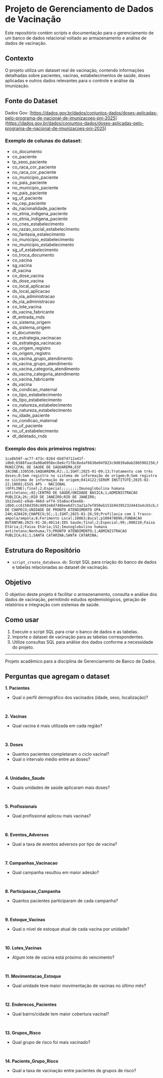 # Projeto de Gerenciamento de Dados de Vacinação

Este repositório contém scripts e documentação para o gerenciamento de um banco de dados relacional voltado ao armazenamento e análise de dados de vacinação.

## Contexto
O projeto utiliza um dataset real de vacinação, contendo informações detalhadas sobre pacientes, vacinas, estabelecimentos de saúde, doses aplicadas e outros dados relevantes para o controle e análise da imunização.

## Fonte do Dataset

Dados Gov: [https://dados.gov.br/dados/conjuntos-dados/doses-aplicadas-pelo-programa-de-nacional-de-imunizacoes-pni-2025](https://dados.gov.br/dados/conjuntos-dados/doses-aplicadas-pelo-programa-de-nacional-de-imunizacoes-pni-2025)

### Exemplo de colunas do dataset:
- co_documento
- co_paciente
- tp_sexo_paciente
- co_raca_cor_paciente
- no_raca_cor_paciente
- co_municipio_paciente
- co_pais_paciente
- no_municipio_paciente
- no_pais_paciente
- sg_uf_paciente
- nu_cep_paciente
- ds_nacionalidade_paciente
- no_etnia_indigena_paciente
- co_etnia_indigena_paciente
- co_cnes_estabelecimento
- no_razao_social_estabelecimento
- no_fantasia_estalecimento
- co_municipio_estabelecimento
- no_municipio_estabelecimento
- sg_uf_estabelecimento
- co_troca_documento
- co_vacina
- sg_vacina
- dt_vacina
- co_dose_vacina
- ds_dose_vacina
- co_local_aplicacao
- ds_local_aplicacao
- co_via_administracao
- ds_via_administracao
- co_lote_vacina
- ds_vacina_fabricante
- dt_entrada_rnds
- co_sistema_origem
- ds_sistema_origem
- st_documento
- co_estrategia_vacinacao
- ds_estrategia_vacinacao
- co_origem_registro
- ds_origem_registro
- co_vacina_grupo_atendimento
- ds_vacina_grupo_atendimento
- co_vacina_categoria_atendimento
- ds_vacina_categoria_atendimento
- co_vacina_fabricante
- ds_vacina
- ds_condicao_maternal
- co_tipo_estabelecimento
- ds_tipo_estabelecimento
- co_natureza_estabelecimento
- ds_natureza_estabelecimento
- nu_idade_paciente
- co_condicao_maternal
- no_uf_paciente
- no_uf_estabelecimento
- dt_deletado_rnds

### Exemplo dos dois primeiros registros:

```
1ca8b58f-ac77-473c-826d-6b874712a41f-i0b0;6588faac8a98a6958ec8e6cf1f8c8edaf6630e04f823c9d839a0ab2865902256;M;01;BRANCA;330550;10;SAQUAREMA;BRASIL;RJ;28997;B;;;0271136;SECRETARIA MUNICIPAL DE SAUDE DE SAQUAREMA;ESF JACONE;330550;SAQUAREMA;RJ;;1;IGHT;2025-01-09;13;Tratamento com três doses;0;Sem registro no sistema de informação de origem;0;Sem registro no sistema de informação de origem;0414122;SERUM INSTITUTE;2025-02-22;18602;ESUS APS - NACIONAL (OFFLINE);final;2;Especial;;;;;;;;Imunoglobulina humana antitetano;;02;CENTRO DE SAUDE/UNIDADE BASICA;1;ADMINISTRACAO PUBLICA;26;;RIO DE JANEIRO;RIO DE JANEIRO;
1b12eab2-e9ab-466d-aff4-55a8ac45ee6b-i0b0;cc6158d350c4092e8d748bee6d7c3a21a7ef858eb151b943952324443a4cb5cb;F;01;BRANCA;420420;10;CHAPECO;BRASIL;SC;89805;B;;;7319428;MUNICIPIO DE CHAPECO;UNIDADE DE PRONTO ATENDIMENTO UPA 24H;420420;CHAPECO;SC;;1;IGHT;2025-01-26;59;Profilaxia com 1 frasco-ampola/ampola;8;Ferimento Local;10863;Bucal;p100478096;FUNDACAO BUTANTAN;2025-01-26;40114;IDS Saude;final;2;Especial;99;;000210;Faixa Etária;2;Faixa Etária;152;Imunoglobulina humana antitetano;Nenhuma;73;PRONTO ATENDIMENTO;1;ADMINISTRACAO PUBLICA;61;1;SANTA CATARINA;SANTA CATARINA;
```

## Estrutura do Repositório
- `script_create_database.db`: Script SQL para criação do banco de dados e tabelas relacionadas ao dataset de vacinação.

## Objetivo
O objetivo deste projeto é facilitar o armazenamento, consulta e análise dos dados de vacinação, permitindo estudos epidemiológicos, geração de relatórios e integração com sistemas de saúde.

## Como usar
1. Execute o script SQL para criar o banco de dados e as tabelas.
2. Importe o dataset de vacinação para as tabelas correspondentes.
3. Utilize consultas SQL para análise dos dados conforme a necessidade do projeto.

---

Projeto acadêmico para a disciplina de Gerenciamento de Banco de Dados.


## Perguntas que agregam o dataset

**1. Pacientes**
- Qual o perfil demográfico dos vacinados (idade, sexo, localização)?

<br>

**2. Vacinas**
- Qual vacina é mais utilizada em cada região?
 
<br>

**3. Doses**
- Quantos pacientes completaram o ciclo vacinal?
- Qual o intervalo médio entre as doses?

<br>

**4. Unidades_Saude**
- Quais unidades de saúde aplicaram mais doses?
 
<br>

**5. Profissionais**
- Qual profissional aplicou mais vacinas?

<br>

**6. Eventos_Adversos**
- Qual a taxa de eventos adversos por tipo de vacina?

<br>

**7. Campanhas_Vacinacao**
- Qual campanha resultou em maior adesão?

<br>

**8. Participacao_Campanha**
- Quantos pacientes participaram de cada campanha?

<br>

**9. Estoque_Vacinas**
- Qual o nível de estoque atual de cada vacina por unidade?

<br>

**10. Lotes_Vacinas**
- Algum lote de vacina está próximo do vencimento?

<br>

**11. Movimentacao_Estoque**
- Qual unidade teve maior movimentação de vacinas no último mês?

<br>

**12. Enderecos_Pacientes**
- Qual bairro/cidade tem maior cobertura vacinal?

<br>

**13. Grupos_Risco**
- Qual grupo de risco foi mais vacinado?

<br>

**14. Paciente_Grupo_Risco**
- Qual a taxa de vacinação entre pacientes de grupos de risco?
